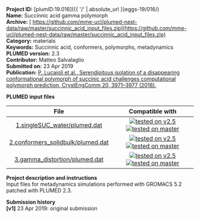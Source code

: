 **Project ID:** [plumID:19.016]({{ '/' | absolute_url }}eggs-19/016/)  
**Name:**  Succinnic acid gamma polymorph  
**Archive:** [ https://github.com/mme-ucl/plumed-nest-data/raw/master/succinnic_acid_input_files.zip](https://github.com/mme-ucl/plumed-nest-data/raw/master/succinnic_acid_input_files.zip)  
**Category:**  materials  
**Keywords:**  Succinnic acid, conformers, polymorphs, metadynamics  
**PLUMED version:**  2.3  
**Contributor:**  Matteo Salvalaglio  
**Submitted on:** 23 Apr 2019  
**Publication:** [P. Lucaioli et al., Serendipitous isolation of a disappearing conformational polymorph of succinic acid challenges computational polymorph prediction, CrystEngComm 20, 3971–3977 (2018).](http://dx.doi.org/10.1039/C8CE00625C)  
  
**PLUMED input files**  
  
| File     | Compatible with |  
|:--------:|:--------:|  
| [1.singleSUC_water/plumed.dat](./data/1.singleSUC_water/plumed.dat.md) |  [![tested on v2.5](https://img.shields.io/badge/v2.5-passing-green.svg)](data/1.singleSUC_water/plumed.dat.plumed.stderr) [![tested on master](https://img.shields.io/badge/master-passing-green.svg)](data/1.singleSUC_water/plumed.dat.plumed_master.stderr) |  
| [2.conformers_solidbulk/plumed.dat](./data/2.conformers_solidbulk/plumed.dat.md) |  [![tested on v2.5](https://img.shields.io/badge/v2.5-passing-green.svg)](data/2.conformers_solidbulk/plumed.dat.plumed.stderr) [![tested on master](https://img.shields.io/badge/master-passing-green.svg)](data/2.conformers_solidbulk/plumed.dat.plumed_master.stderr) |  
| [3.gamma_distortion/plumed.dat](./data/3.gamma_distortion/plumed.dat.md) |  [![tested on v2.5](https://img.shields.io/badge/v2.5-passing-green.svg)](data/3.gamma_distortion/plumed.dat.plumed.stderr) [![tested on master](https://img.shields.io/badge/master-passing-green.svg)](data/3.gamma_distortion/plumed.dat.plumed_master.stderr) |  
  
**Project description and instructions**  
Input files for metadynamics simulations performed with GROMACS 5.2 patched with PLUMED 2.3.

  
**Submission history**  
**[v1]** 23 Apr 2019: original submission  

